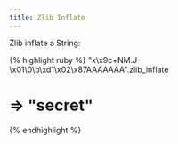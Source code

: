 ```yaml
---
title: Zlib Inflate
---
```


Zlib inflate a String:

{% highlight ruby %}
"x\x9c+NM.J-\x01\0\b\xd1\x02\x87AAAAAAA".zlib_inflate
# => "secret"
{% endhighlight %}
